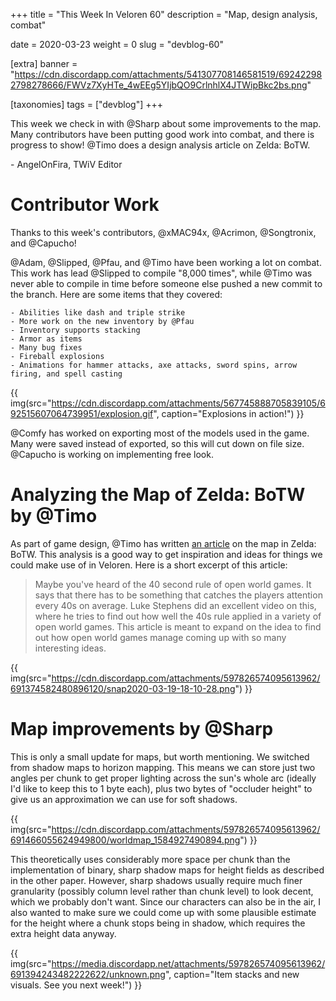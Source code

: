 +++
title = "This Week In Veloren 60"
description = "Map, design analysis, combat"

date = 2020-03-23
weight = 0
slug = "devblog-60"

[extra]
banner = "https://cdn.discordapp.com/attachments/541307708146581519/692422982798278666/FWVz7XyHTe_4wEEg5YIjbQO9CrlnhlX4JTWipBkc2bs.png"

[taxonomies]
tags = ["devblog"]
+++

This week we check in with @Sharp about some improvements to the map. Many contributors have been putting good work into combat, and there is progress to show! @Timo does a design analysis article on Zelda: BoTW.

\- AngelOnFira, TWiV Editor

# Contributor Work

Thanks to this week's contributors, @xMAC94x, @Acrimon, @Songtronix, and @Capucho!

@Adam, @Slipped, @Pfau, and @Timo have been working a lot on combat. This work has lead @Slipped to compile "8,000 times", while @Timo was never able to compile in time before someone else pushed a new commit to the branch. Here are some items that they covered:

```
- Abilities like dash and triple strike
- More work on the new inventory by @Pfau
- Inventory supports stacking
- Armor as items
- Many bug fixes
- Fireball explosions
- Animations for hammer attacks, axe attacks, sword spins, arrow firing, and spell casting
```

{{ img(src="https://cdn.discordapp.com/attachments/567745888705839105/692515607064739951/explosion.gif", caption="Explosions in action!") }}

@Comfy has worked on exporting most of the models used in the game. Many were saved instead of exported, so this will cut down on file size. @Capucho is working on implementing free look.

# Analyzing the Map of Zelda: BoTW by @Timo

As part of game design, @Timo has written [an article](https://veloren.koesters.xyz/zeldabotw/post.html) on the map in Zelda: BoTW. This analysis is a good way to get inspiration and ideas for things we could make use of in Veloren. Here is a short excerpt of this article:

> Maybe you've heard of the 40 second rule of open world games. It says that there has to be something that catches the players attention every 40s on average. Luke Stephens did an excellent video on this, where he tries to find out how well the 40s rule applied in a variety of open world games. This article is meant to expand on the idea to find out how open world games manage coming up with so many interesting ideas.

{{ img(src="https://cdn.discordapp.com/attachments/597826574095613962/691374582480896120/snap2020-03-19-18-10-28.png") }}

# Map improvements by @Sharp

This is only a small update for maps, but worth mentioning. We switched from shadow maps to horizon mapping. This means we can store just two angles per chunk to get proper lighting across the sun's whole arc (ideally I'd like to keep this to 1 byte each), plus two bytes of "occluder height" to give us an approximation we can use for soft shadows. 

{{ img(src="https://cdn.discordapp.com/attachments/597826574095613962/691466055624949800/worldmap_1584927490894.png") }}

This theoretically uses considerably more space per chunk than the implementation of binary, sharp shadow maps for height fields as described in the other paper. However, sharp shadows usually require much finer granularity (possibly column level rather than chunk level) to look decent, which we probably don't want. Since our characters can also be in the air, I also wanted to make sure we could come up with some plausible estimate for the height where a chunk stops being in shadow, which requires the extra height data anyway.

{{ img(src="https://media.discordapp.net/attachments/597826574095613962/691394243482222622/unknown.png", caption="Item stacks and new visuals. See you next week!") }}